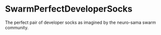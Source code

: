 # SwarmPerfectDeveloperSocks
The perfect pair of developer socks as imagined by the neuro-sama swarm community.

